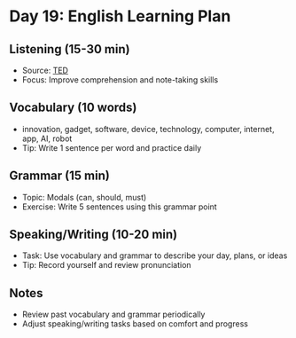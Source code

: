 # Day 19: English Learning Plan

## Listening (15-30 min)
- Source: [TED](https://www.ted.com/talks)
- Focus: Improve comprehension and note-taking skills

## Vocabulary (10 words)
- innovation, gadget, software, device, technology, computer, internet, app, AI, robot
- Tip: Write 1 sentence per word and practice daily

## Grammar (15 min)
- Topic: Modals (can, should, must)
- Exercise: Write 5 sentences using this grammar point

## Speaking/Writing (10-20 min)
- Task: Use vocabulary and grammar to describe your day, plans, or ideas
- Tip: Record yourself and review pronunciation

## Notes
- Review past vocabulary and grammar periodically
- Adjust speaking/writing tasks based on comfort and progress

